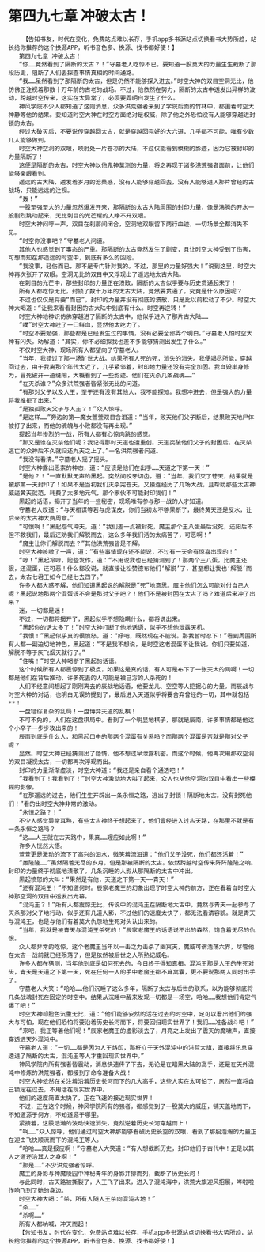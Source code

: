 # 第四九七章 冲破太古！
        【告知书友，时代在变化，免费站点难以长存，手机app多书源站点切换看书大势所趋，站长给你推荐的这个换源APP，听书音色多、换源、找书都好使！】
       第四九七章 冲破太古！
       “你……竟然看到了隔断的太古？！”守墓老人吃惊不已，要知道一股莫大的力量生生截断了那段历史，阻断了人们去探查事情真相的时间通路。
       “我……虽然看到了那隔断的太古，但是仍然不能够探入进去。”时空大神的双目空洞无比，他仿佛正注视着那数十万年前的古老的战场。不过，他依然在努力，隔断的太古中透发出异样的波动，跨越时空传来，这实在太异常了，必须要弄明白发生了什么。
       神风学院不少人都知道了这则消息，众多洪荒强者来到了学院后面的竹林中，都围着时空大神静等他的结果。要知道时空大神在时空方面绝对是权威，除了他之外恐怕没有人能够穿越进封锁的太古。
       经过大破灭后，不要说传穿越回太古，就是穿越回完好的大六道，几乎都不可能，唯有少数几人能够做到。
       时空大神空洞的双眼，映射处一片苍凉的大陆，不过仅能看到模糊的影迹，因为它被封印的力量隔断了！
       这便是隔断的太古，时空大神以他鬼神莫测的力量，将之再现于诸多洪荒强者面前，让他们能够亲眼看到。
       遥远的古大陆，透发着岁月的沧桑感，没有人能够穿越回去，没有人能够进入那片曾经的古战场，只能远远的注视。
       “轰！”
       一股至强至大的力量忽然爆发开来，那隔断的太古大陆周围的封印力量，像是沸腾的开水一般剧烈跳动起来，无比刺目的光芒耀的人睁不开双眼。
       时空大神闷哼一声，双目在刹那间闭合，空洞地双眼留下两行血迹，一切场景全都消失不见。
       “时空你没事吧？”守墓老人问道。
       其他人也感觉到了事态的严重。那隔断的太古竟然发生了剧变，且让时空大神受到了伤害，可想而知在那遥远的时空中，到底有多么的凶险。
       “我没事，轻伤而已，那不是专门针对我的。不过，那里的力量好强大！”说到这里，时空大神再次张开了双眼。空洞无比的双目中又浮现出了遥远地太古大陆。
       在刺目的光芒中，那些封印的力量正在溃散，隔断的太古似乎要与历史贯通起来了！
       所有人都吃惊无比，封锁了数十万年的太古大陆，竟然要贯通了，究竟是什么原因呢？
       不过也仅仅是将要“而已”，封印的力量并没有彻底的溃散，只是比以前松动了不少。时空大神大喝道：“让我来看看封困的古大陆中到底有什么。时空再逆转！”
       时空大神地神识仿佛穿越进了隔断的太古中，他似乎进入了那片古大陆……
       “噗”时空大神吐了一口鲜血，显然他太吃力了。
       “时空不要勉强，那些都是已经发生过的事情，没有必要全部弄个明白。”守墓老人怕时空大神有闪失。劝解道：“其实，你不必细探我也差不多能够猜测出发生了什么。”
       不仅时空大神，现场所有人都望向了守墓老人。
       “当年，我错过了那一场旷世大战。结果所有人死的死，消失的消失。我便竭尽所能，穿越回过去，由于我离那个年代太近了，几乎紧邻着，封印地力量还没有完全加固。我自毁半身修为，冒死破开一道缝隙，大概看到了一些影迹。他们在灭杀几条战魂……”
       “在灭杀谁？”众多洪荒强者皆紧张无比的问道。
       “有那对父子以及人王，至于还有没有其他人，我不能探知。我想冲进去，但是强大的力量将我推拒了出来。”
       “是独孤败天父子与人王？！”众人惊呼。
       “是这样……”旁边的第一魔女萱萱双目含泪道：“当年，败天他们父子断后，结果败天地尸体被打了出来，而他的魂魄与小败都没有再出现。”
       提起当年惨烈的一战，所有人都有心惊肉跳的感觉。
       “那又是谁在灭杀他们呢？我记得那时天道也遭重创。天道突破他们父子的封困后。在灭杀逃亡的众神后不久就归还九天之上了。”一名洪荒强者问道。
       “我没有看清。”守墓老人摇了摇头。
       时空大神露出思索的神态，道：“应该是他们在出手……天道之下第一天！”
       “是他？！”一直默默无声的黑起。突然间咬牙切齿，道：“当年，我们灭了苍天，结果就是被那第一天封印了！如果不是当初我们灭杀完苍天，又接连经历了几场大战，且帮助那些太古神威逼黄天就范，耗费了太多地元气，那个家伙不可能封印我们！”
       黑起的话语，揭开了当年的一些秘密，现场唯有参与那一战的人才知道。
       守墓老人叹道：“与天相谋等若与虎谋皮，你们当初太不够果断了，最终黄天还是反水，让后来的太古神大费周章。”
       “可恨啊！”黑起怨气冲天，道：“我们差一点被封死，魔主那个王八蛋最后没死，还阳后不但不救我们，最后还劝我们解脱而去，这么多年我们活的太痛苦了，可恶啊！”
       “魔主让你们解脱而去？”其他洪荒强皆是不解。
       时空大神咳嗽了一声，道：“有些事情现在还不能说，不过有一天会有惊喜出现的！”
       “哼！”黑起冷哼，险些发作，道：“不用说我也已经猜测到了！那两个王八蛋，比魔主还狠，还混蛋，还可恶！什么都没说，就直接让松赞德布他们‘解脱’了，甚至想让我也‘解脱’而去，太古七君王如今已经七去四了。”
       许多人都大惑不解，他们知道黑起说的解脱是“死”地意思。魔主他们怎么可能对付自己人呢？黑起说地那两个混蛋该不会是那对父子吧？！他们不是被封困在太古了吗？难道后来冲了出来？
       迷，一切都是迷！
       不过，一切都将揭开了，黑起似乎不想隐瞒什么，都将说出来。
       “黑起你的话太多了！”时空大神打断了他地话语，似乎不想他泄露天机。
       “我恨！”黑起似乎真的很愤怒，道：“好吧，既然现在不能说。那我暂时忍下！”看到周围所有人都一副迫切地神色，黑起道：“不是我不想说，是时空这老混蛋不让我说。你们只要知道，解脱不等于灰飞烟灭就行了。”
       “住嘴！”时空大神喝断了黑起的话语。
       这个时候所有人都震惊到了极点，如果这是真的话，有人可是布下了一张天大的网啊！一切都是他们在背后推动，许多死去的人可能是被己方的人杀死的！
       人们不经意间想起了刚刚离去的辰战地话语，他要龙儿、空空等人挖掘心的力量。而辰战与时空大神的对话，也明白无误的提到了，最后进入天道似乎将要舍弃曾经的一切，其中就包括**！
       一盘错综复杂的乱局！一盘博弈天道的乱棋！
       不可不免的，人们在这盘棋局中。看到了一个明显地棋子，那就是辰南，许多事情都是他这个小卒子一步步攻出来的！
       辰南到底是什么人，和黑起口中的那两个混蛋有关系吗？而那两个混蛋是否就是那对父子呢？
       显然。时空大神已经猜测出了隐情，他不想过早泄露机密。而这个时候，他再次用那双空洞的双目凝视太古，一切都再次浮现而出。
       封印的力量渐渐虚淡，时空大神道：“我还是亲自看个通透吧！”
       “我看到了！我看到了！”时空大神激动地大叫了起来，众人也从他空洞的双目中看出一些模糊的影像。
       “在那遥远的过去，他们生生开辟出一条永恒之路，逃出了封锁！隔断地太古。没有封死他们！”看的出时空大神非常的激动。
       “永恒之路？！”
       不少人感觉异常耳熟，有些太古神终于想起来了，他们曾经进入过古天路，在那里不就是有一条永恒之路吗？
       “这……人王就在古天路中，果真……理应如此啊！”
       许多人恍然大悟。
       萱萱更是激动的流下了高兴的泪水，微笑着流泪道：“他们父子没死，他们都还活着！”
       “轰隆隆……”虽然隔着无尽的岁月，但是那被隔断的太古。依然跨越时空传来阵阵隆隆之响。封印的力量终于彻底地溃散了。几条沉睡的人影从那隔断的太古中冲出。
       黑起愤怒的大叫：“果然是有他，天道之下第一天——青天！”
       “还有混沌王！”不知道何时。辰家老魔王的幻象出现了时空大神的前方，正在看着自时空大神那空洞的双目中透发出光幕。
       “混沌王？！”所有人都震惊无比，传说中的混沌王在隔断地太古中，竟然与青天一起参与了灭杀那对父子地行动，似乎还有几道人影，不过他们的速度太快了，都无法看清容貌。就是青天与混沌王，也是与他们有着莫大仇怨地生死对头认出来的。
       “当年，我就是被青天与混沌王杀死的！”辰家老魔王的话语说不出的森然，饱含着无尽的仇恨。
       众人都非常的吃惊，这个老魔王当年以一击之力击杀了幽冥天，魔威可谓浩荡六界，尽管他在太古一战前就已经殒落了，但是依然被后世之人所熟记威名。
       许多人都在猜测，当年他到底是如何死去的，今日终于得知真相。混沌王那是人王的生死对头，青天是天道之下第一天，死在任何一人的手中老魔王都不算窝囊，更不要说那两人同时出手了。
       守墓老人大笑：“哈哈……他们沉睡了这么多年，隔断了太古与后世的联系，以为能够彻底将几条战魂封死在固定的时空中，结果从沉睡中醒来发现一切都是一场空，哈哈……我想他们肯定气爆了吧！”
       时空大神却脸色沉重无比，道：“他们能够安然的活在过去的时空中，足可以看出他们的强大与可怕，现在他们恐怕将要沿着历史长河而下，将要回归现实世界了！我们……准备战斗吧！”
       “来吧，我正等着他们呢！”辰家老魔王的虚影淡去了，月亮之上发出了震天的魔啸声，直接穿透进天外混沌中。
       守墓老人道：“一切……都是因为人王烙印，那杆立于天外混沌中的洪荒大旗，直接将讯息穿透进了隔断的太古，混沌王等人才重回现实世界中。”
       神风学院内所有强者皆震动，消息快速传了下去，无论是在暗黑大陆的高手，还是在天外混沌中修炼的洪荒强者，都接到了命令准备大战！
       时空大神依然在关注着沿着历史长河而下的几大高手，这些人实在太可怕了，居然一直将自己锁定在过去，不用活在现实世界中。
       他们的速度简直太快了，正在飞速的接近现实世界！
       不过，正在这个时候，神风学院所有的强者，都感觉到了一股莫大的威压，铺天盖地而下，不知道源于何方，不知道源于哪里。
       紧接着，这股浩瀚的波动快速消失，竟然逆着历史长河穿越而上！
       “啊……”众人惊呼，他们通过时空大神那能够看破历史长空的双眼，看到了那股浩瀚的力量正在迎击飞快顺流而下的混沌王等人。
       “哈哈……真是报应啊！”守墓老人大笑道：“有人想截断历史，封印他们于古代中！正是以其人之道还治其人之身啊！”
       “那是……”不少洪荒强者惊呼。
       魔主的身影与神魔陵园中神秘青年的身影并排而列，截断了历史长河！
       与此同时，古天路被撕裂了，人王飞了出来，进入了混沌海中，洪荒大旗迎风招展，哗啦啦作响飞到了她的身边。
       时空大神大喝：“杀，所有人随人王杀向混沌古地！”
       “杀……”
       “杀啊……”
       所有人都呐喊，冲天而起！
       【告知书友，时代在变化，免费站点难以长存，手机app多书源站点切换看书大势所趋，站长给你推荐的这个换源APP，听书音色多、换源、找书都好使！】